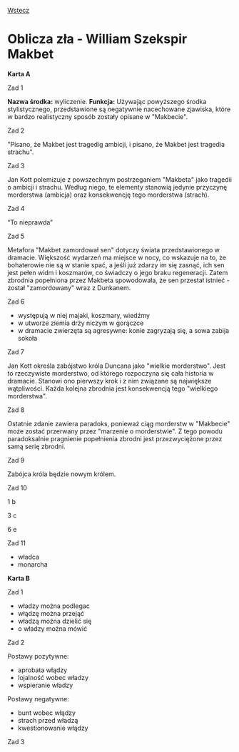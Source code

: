 [Wstecz](../polski.md)

# Oblicza zła - William Szekspir Makbet

**Karta A**

Zad 1

**Nazwa środka:** wyliczenie.
**Funkcja:** Używając powyższego środka stylistycznego, przedstawione są negatywnie nacechowane zjawiska, które w bardzo realistyczny sposób zostały opisane w "Makbecie".

Zad 2

"Pisano, że Makbet jest tragedig ambicji, i pisano, że Makbet jest tragedia strachu".

Zad 3

Jan Kott polemizuje z powszechnym postrzeganiem "Makbeta" jako tragedii o ambicji i strachu. Według niego, te elementy stanowią jedynie przyczynę morderstwa (ambicja) oraz konsekwencję tego morderstwa (strach).

Zad 4

“To nieprawda”

Zad 5

Metafora "Makbet zamordował sen" dotyczy świata przedstawionego w dramacie. Większość wydarzeń ma miejsce w nocy, co wskazuje na to, że bohaterowie nie są w stanie spać, a jeśli już zdarzy im się zasnąć, ich sen jest pełen widm i koszmarów, co świadczy o jego braku regeneracji. Zatem zbrodnia popełniona przez Makbeta spowodowała, że sen przestał istnieć - został "zamordowany" wraz z Dunkanem.

Zad 6

-   występują w niej majaki, koszmary, wiedźmy
-   w utworze ziemia drży niczym w gorączce
-   w dramacie zwierzęta są agresywne: konie zagryzają się, a sowa zabija sokoła

Zad 7

Jan Kott określa zabójstwo króla Duncana jako "wielkie morderstwo". Jest to rzeczywiste morderstwo, od którego rozpoczyna się cała historia w dramacie. Stanowi ono pierwszy krok i z nim związane są największe wątpliwości. Każda kolejna zbrodnia jest konsekwencją tego "wielkiego morderstwa".

Zad 8

Ostatnie zdanie zawiera paradoks, ponieważ ciąg morderstw w "Makbecie" może zostać przerwany przez "marzenie o morderstwie". Z tego powodu paradoksalnie pragnienie popełnienia zbrodni jest przezwyciężone przez samą serię zbrodni.

Zad 9

Zabójca króla będzie nowym królem.

Zad 10

1 b

3 c

6 e

Zad 11

-   władca
-   monarcha

**Karta B**

Zad 1

-   władzy można podlegac
-   włądzę można przejąć
-   władzą można dzielić się
-   o władzy można mówić

Zad 2

Postawy pozytywne:

-   aprobata włądzy
-   lojalność wobec władzy
-   wspieranie władzy

Postawy negatywne:

-   bunt wobec włądzy
-   strach przed władzą
-   kwestionowanie włądzy

Zad 3
